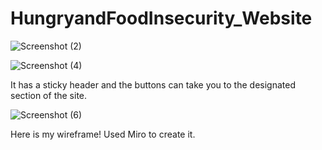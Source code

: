 # HungryandFoodInsecurity_Website


![Screenshot (2)](https://cdn.glitch.global/5c7ca3ef-c03f-4de1-bb14-0fe15ebc27ab/3421c903-6842-45b2-a40a-b7ededb86cf9.Screenshot%20(4).png?v=1672868506495)

![Screenshot (4)](https://user-images.githubusercontent.com/102266055/210653597-bedc163d-6442-45fa-b739-57fe4cbef834.png)


It has a sticky header and the buttons can take you to the designated section of the site.

![Screenshot (6)](https://user-images.githubusercontent.com/102266055/211097773-7d2bde8c-7837-4245-8650-e28537bb6c21.png)

Here is my wireframe! Used Miro to create it.
